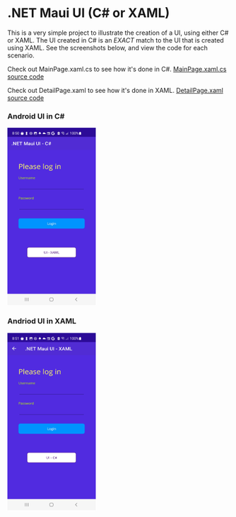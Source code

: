 # .NET Maui UI (C# or XAML)

This is a very simple project to illustrate the creation of a UI, using either C# or XAML. The UI created in C# is an *EXACT* match to the UI that is created using XAML. See the screenshots below, and view the code for each scenario.

Check out MainPage.xaml.cs to see how it's done in C#. [MainPage.xaml.cs source code](https://github.com/chriswoodbury/MauiCode/blob/master/MauiCode/MainPage.xaml.cs)

Check out DetailPage.xaml to see how it's done in XAML. [DetailPage.xaml source code](https://github.com/chriswoodbury/MauiCode/blob/master/MauiCode/DetailPage.xaml)


### Android UI in C#
<img src="https://github.com/chriswoodbury/MauiCode/blob/master/MauiCode/Resources/Images/maui_android_ui_csharp.jpg" alt="alt text" Title="Android - Maui UI in C#" Height="400" Width="200">

### Andriod UI in XAML
<img src="https://github.com/chriswoodbury/MauiCode/blob/master/MauiCode/Resources/Images/maui_android_ui_xaml.jpg" alt="alt text" Title="Android - Maui UI in XAML" Height="400" Width="200">
